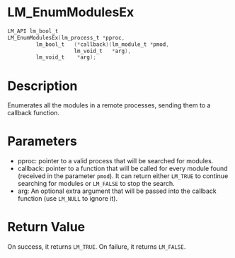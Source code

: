 # LM_EnumModulesEx

```c
LM_API lm_bool_t
LM_EnumModulesEx(lm_process_t *pproc,
		 lm_bool_t   (*callback)(lm_module_t *pmod,
					 lm_void_t   *arg),
		 lm_void_t    *arg);
```

# Description

Enumerates all the modules in a remote processes, sending them to a callback function.

# Parameters

- pproc: pointer to a valid process that will be searched for modules.
- callback: pointer to a function that will be called for every module found (received in the parameter `pmod`). It can return either `LM_TRUE` to continue searching for modules or `LM_FALSE` to stop the search.
- arg: An optional extra argument that will be passed into the callback function (use `LM_NULL` to ignore it).

# Return Value

On success, it returns `LM_TRUE`. On failure, it returns `LM_FALSE`.

